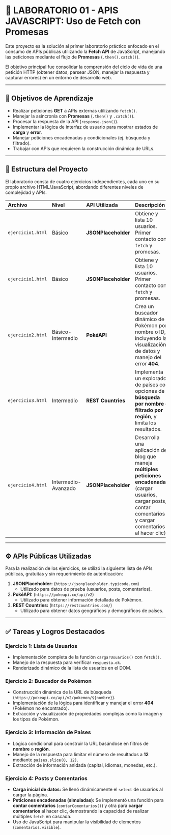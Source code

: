 # 🧪 LABORATORIO 01 - APIS JAVASCRIPT: Uso de Fetch con Promesas

Este proyecto es la solución al primer laboratorio práctico enfocado en el consumo de APIs públicas utilizando la **Fetch API** de JavaScript, manejando las peticiones mediante el flujo de **Promesas** (`.then().catch()`).

El objetivo principal fue consolidar la comprensión del ciclo de vida de una petición HTTP (obtener datos, parsear JSON, manejar la respuesta y capturar errores) en un entorno de desarrollo web.

---

## 🎯 Objetivos de Aprendizaje

* Realizar peticiones **GET** a APIs externas utilizando `fetch()`.
* Manejar la asincronía con **Promesas** (`.then()` y `.catch()`).
* Procesar la respuesta de la API (`response.json()`).
* Implementar la lógica de interfaz de usuario para mostrar estados de **carga** y **error**.
* Manejar peticiones encadenadas y condicionales (ej. búsqueda y filtrado).
* Trabajar con APIs que requieren la construcción dinámica de URLs.

---

## 📂 Estructura del Proyecto

El laboratorio consta de cuatro ejercicios independientes, cada uno en su propio archivo HTML/JavaScript, abordando diferentes niveles de complejidad y APIs.

| Archivo | Nivel | API Utilizada | Descripción |
| :--- | :--- | :--- | :--- |
| `ejercicio1.html` | Básico | **JSONPlaceholder** | Obtiene y lista 10 usuarios. Primer contacto con `fetch` y promesas. |
| `ejercicio1.html` | Básico | **JSONPlaceholder** | Obtiene y lista 10 usuarios. Primer contacto con `fetch` y promesas. |
| `ejercicio2.html` | Básico-Intermedio | **PokéAPI** | Crea un buscador dinámico de Pokémon por nombre o ID, incluyendo la visualización de datos y manejo del error **404**. |
| `ejercicio3.html` | Intermedio | **REST Countries** | Implementa un explorador de países con opciones de **búsqueda por nombre** o **filtrado por región**, y limita los resultados. |
| `ejercicio4.html` | Intermedio-Avanzado | **JSONPlaceholder** | Desarrolla una aplicación de blog que maneja **múltiples peticiones encadenadas** (cargar usuarios, cargar posts, contar comentarios y cargar comentarios al hacer clic). |

---

## ⚙️ APIs Públicas Utilizadas

Para la realización de los ejercicios, se utilizó la siguiente lista de APIs públicas, gratuitas y sin requerimiento de autenticación:

1.  **JSONPlaceholder:** (`https://jsonplaceholder.typicode.com`)
    * Utilizado para datos de prueba (usuarios, posts, comentarios).
2.  **PokéAPI:** (`https://pokeapi.co/api/v2`)
    * Utilizado para obtener información detallada de Pokémon.
3.  **REST Countries:** (`https://restcountries.com/`)
    * Utilizado para obtener datos geográficos y demográficos de países.

---

## ✅ Tareas y Logros Destacados

### Ejercicio 1: Lista de Usuarios

* Implementación completa de la función `cargarUsuarios()` con `fetch()`.
* Manejo de la respuesta para verificar `respuesta.ok`.
* Renderizado dinámico de la lista de usuarios en el DOM.

### Ejercicio 2: Buscador de Pokémon

* Construcción dinámica de la URL de búsqueda (`https://pokeapi.co/api/v2/pokemon/${nombre}`).
* Implementación de la lógica para identificar y manejar el error **404** (Pokémon no encontrado).
* Extracción y visualización de propiedades complejas como la imagen y los tipos de Pokémon.

### Ejercicio 3: Información de Países

* Lógica condicional para construir la URL basándose en filtros de **nombre** o **región**.
* Manejo de la respuesta para limitar el número de resultados a **12** mediante `paises.slice(0, 12)`.
* Extracción de información anidada (capital, idiomas, monedas, etc.).

### Ejercicio 4: Posts y Comentarios

* **Carga inicial de datos:** Se llenó dinámicamente el `select` de usuarios al cargar la página.
* **Peticiones encadenadas (simuladas):** Se implementó una función para **contar comentarios** (`contarComentarios()`) y otra para **cargar comentarios** al hacer clic, demostrando la capacidad de realizar múltiples `fetch` en cascada.
* Uso de JavaScript para manipular la visibilidad de elementos (`comentarios.visible`).